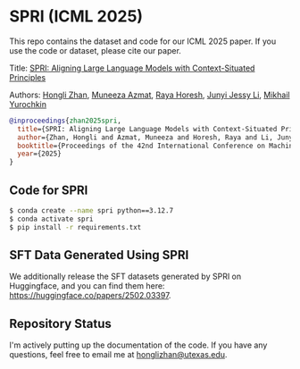 # SPRI (ICML 2025)
This repo contains the dataset and code for our ICML 2025 paper. If you use the code or dataset, please cite our paper.

Title: [SPRI: Aligning Large Language Models with Context-Situated Principles](https://arxiv.org/abs/2502.03397)

Authors: [Hongli Zhan](https://honglizhan.github.io/), [Muneeza Azmat](https://scholar.google.com.pk/citations?user=DIo7W_IAAAAJ&hl=en), [Raya Horesh](https://scholar.google.com.pk/citations?user=jAmSI-cAAAAJ&hl=en), [Junyi Jessy Li](https://jessyli.com/), [Mikhail Yurochkin](https://moonfolk.github.io/)

```bibtex
@inproceedings{zhan2025spri,
  title={SPRI: Aligning Large Language Models with Context-Situated Principles},
  author={Zhan, Hongli and Azmat, Muneeza and Horesh, Raya and Li, Junyi Jessy and Yurochkin, Mikhail},
  booktitle={Proceedings of the 42nd International Conference on Machine Learning},
  year={2025}
}
```

## Code for SPRI

```bash
$ conda create --name spri python==3.12.7
$ conda activate spri
$ pip install -r requirements.txt
```

## SFT Data Generated Using SPRI
We additionally release the SFT datasets generated by SPRI on Huggingface, and you can find them here: https://huggingface.co/papers/2502.03397.

## Repository Status
I'm actively putting up the documentation of the code. If you have any questions, feel free to email me at [honglizhan@utexas.edu](mailto:honglizhan@utexas.edu).
